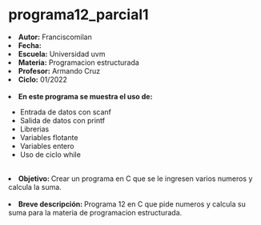 # programa12_parcial1

<li><b>Autor:</b> Franciscomilan</li>
 <li><b>Fecha:</b> 	 </li>
 <li><b>Escuela:</b> Universidad uvm</li>
 <li><b>Materia:</b> Programacion estructurada</li>
 <li><b>Profesor:</b> Armando Cruz</li>
 <li><b>Ciclo:</b> 01/2022</li>
 <br>
 <li><b> En este programa se muestra el uso de: </b></li>
 <ul>
	 <li> Entrada de datos con scanf</li>
	 <li> Salida de datos con printf </li>
	<li>Librerias </li>
 	<li>Variables flotante </li>
  <li>Variables entero </li>
  <li>Uso de ciclo while </li>
 </ul>
<br>
 <li> <b> Objetivo: </b> Crear un programa en C que se le ingresen varios numeros y calcula la suma.</li>
 <br>
 <li><b> Breve descripción: </b>Programa 12 en C que pide numeros y calcula su suma para la materia de programacion estructurada.	  </li>
